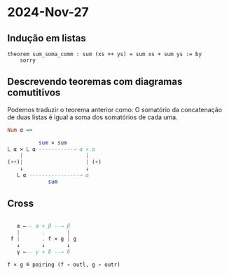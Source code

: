 # 2024-Nov-27

## Indução em listas

```lean
theorem sum_soma_comm : sum (xs ++ ys) = sum xs + sum ys := by
    sorry
```

## Descrevendo teoremas com diagramas comutitivos

Podemos traduzir o teorema anterior como: O somatório da concatenação de duas listas é igual a soma dos somatórios de cada uma.

```haskell
Num α =>

          sum × sum 
L α × L α -----------→ α × α
    |                    |
(++)|                    | (+)
    ↓                    ↓
   L α ----------------→ α
             sum
```

## Cross

```haskell

   α ←-- α × β --→ β
   |       .       |
 f |       . f × g | g
   ↓       ↓       ↓ 
   γ ←-- γ × δ --→ δ

f × g ≝ pairing (f ∘ outl, g ∘ outr)
```
